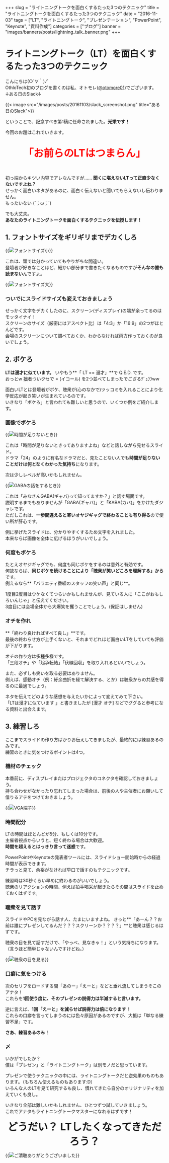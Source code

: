 +++
slug = "ライトニングトークを面白くするたった3つのテクニック"
title = "ライトニングトークを面白くするたった3つのテクニック"
date = "2016-11-03"
tags = ["LT", "ライトニングトーク", "プレゼンテーション", "PowerPoint", "Keynote", "資料作成"]
categories = ["ブログ"]
banner = "images/banners/posts/lightning_talk_banner.png"
+++

# ライトニングトーク（LT）を面白くするたった3つのテクニック
こんにちは(○´∀｀)ﾉﾞ  
OthloTech初のブログを書くのは私、オトモレ([@otomore01](https://twitter.com/otomore01))でございます。  
↓ある日のSlack↓

{{< image src="/images/posts/20161103/slack_screenshot.png" title="ある日のSlack">}}

ということで、記念すべき第1稿に任命されました。**光栄です！**  

今回のお題はこれでいきます。
<br/><br/>
<div style="text-align: center;font-size: xx-large; font-weight: bold; color: red">「お前らのLTはつまらん」</div>
<br/><br/>

初っ端からキツい内容でアレなんですが…… **聞くに堪えないLTって正直少なくないですよね？**  
せっかく面白いネタがあるのに、面白く伝えないと聞いてもらえないし伝わりません。  
もったいない (´；ω；\`)

でも大丈夫。  
**あなたのライトニングトークを面白くするテクニックを伝授します！**

## 1. フォントサイズをギリギリまでデカくしろ

{{<image src="/images/posts/20161103/font-size_mini.png" title="フォントサイズ小">}}

これは、頭では分かっていてもやりがちな間違い。  
登壇者が好きなことほど、細かい部分まで書きたくなるものですが**そんなの誰も読まない**んですよ。

{{<image src="/images/posts/20161103/font-size_big.png" title="フォントサイズ大">}}

### ついでにスライドサイズも変えておきましょう

せっかく文字をデカくしたのに、スクリーン(ディスプレイ)の端が余ってるのはモッタイナイ！  
スクリーンのサイズ（厳密にはアスペクト比）は「4:3」か「16:9」の2つがほとんどです。  
会場のスクリーンについて調べておくか、わからなければ両方作っておくのが良いでしょう。  

## 2. ボケろ

**LTは漫才に似ています。** いやもう**「
LT == 漫才」**で Q.E.D. です。  
おっとw 拙者ついクセで = (イコール) を2つ並べてしまったでござるﾃﾞｭﾌﾌww

面白いLTとは登壇者がボケ、聴衆が(心のなかで)ツッコミを入れることにより化学反応が起き笑いが生まれているのです。  
いきなり「ボケろ」と言われても難しいと思うので、いくつか例をご紹介します。

### 画像でボケろ

{{<image src="/images/posts/20161103/slide-24.png" title="時間が足りないとき">}}

これは「時間が足りないときってありますよね」などと話しながら見せるスライド。  
ドラマ「24」のように有名なドラマだと、見たことない人でも**時間が足りないことだけは何となくわかった気持ち**になります。

次は少しレベルが高いかもしれません。

{{<image src="/images/posts/20161103/slide-kaba.png" title="GABAの話をするとき">}}

これは「みなさんGABA(ギャバ)って知ってますか？」と話す場面です。  
説明するまでもありませんが「GABA(ギャバ)」と「KABA(カバ)」をかけたダジャレです。  
ただしこれは、**一歩間違えると寒いオヤジギャグで終わることも有り得る**ので使い所が肝心です。

例に挙げたスライドは、分かりやすくするため文字を入れました。  
本来ならば画像を全体に広げるほうがいいでしょう。

### 何度もボケろ

たとえオヤジギャグでも、何度も同じボケをするのは意外と有効です。  
何故ならば、**同じボケを続けることにより「聴衆が笑いどころを理解する」から**です。  
例えるなら**「バラエティ番組のスタッフの笑い声」と同じ**。  

1度目2度目はウケなくてつらいかもしれませんが、見ている人に「ここがおもしろいんじゃ」と伝えてください。  
3度目には会場全体から大爆笑を攫うことでしょう。(保証はしません)

### オチを作れ

**「終わり良ければすべて良し」**です。  
最後の終わらせ方が上手くないと、それまでどれほど面白いLTをしていても評価が下がります。

オチの作り方は多種多様です。  
「三段オチ」や「起承転結」「伏線回収」を取り入れるといいでしょう。

また、必ずしも笑いを取る必要はありません。  
例えば、感動オチ（例：紆余曲折を経て解決する、とか）は聴衆からの共感を得るのに最適でしょう。

ネタを伝えてどのような感想を与えたいかによって変えてみて下さい。  
「LTは漫才に似ています 」と書きましたが [漫才 オチ] などでググると参考になる資料と出会えます。

## 3. 練習しろ

ここまでスライドの作り方ばかりお伝えしてきましたが、最終的には練習あるのみです。  
練習のときに気をつけるポイントは4つ。

### 機材のチェック

本番前に、ディスプレイまたはプロジェクタのコネクタを確認しておきましょう。  
持ち合わせがなかったり忘れてしまった場合は、前後の人や主催者にお願いして借りるアテをつけておきましょう。

{{<image src="/images/posts/20161103/tanshi_dsub.png" title="VGA端子">}}

### 時間配分

LTの時間はほとんどが5分、もしくは10分です。  
主催者視点からいうと、短く終わる場合は大歓迎。  
**時間を超えるとはっきり言って迷惑**です。

PowerPointやKeynoteの発表者ツールには、スライドショー開始時からの経過時間が表示できます。  
チラっと見て、余裕がなければ早口で話すのもテクニックです。

練習時は30秒くらい早めに終わるのがいいでしょう。  
聴衆のリアクションの時間、例えば拍手喝采が起きたらその間はスライドを止めておくはずです。

### 聴衆を見て話す

スライドやPCを見ながら話す人、たまにいますよね。
きっと**「あーん？？お前は誰にプレゼンしてるんだ？？？スクリーンか？？？？」**と聴衆は感じるはずです。

聴衆の目を見て話すだけで、「やっべ、見なきゃ！」という気持ちになります。（言うほど簡単じゃないんですけどね。）

{{<image src="/images/posts/20161103/presentation_pc_man_eye.png" title="聴衆の目を見る">}}

### 口癖に気をつける

次のセリフをロードする間「あのー」「えーと」などと垂れ流してしまうそこのアナタ！  
これらを**1回使う度に、そのプレゼンの説得力は半減すると言います。**  

逆に言えば、**1回「えーと」を減らせば説得力は倍になります！**  
これらの口癖を言ってしまうのには色々原因があるのですが、大抵は「単なる練習不足」です。  

**さあ、練習あるのみ！**

### 〆

いかがでしたか？  
僕は「プレゼン」と「ライトニングトーク」は別モノだと思っています。  

プレゼンで使うテクニックの中には、ライトニングトークだと逆効果のものもあります。（もちろん使えるものもあります:D）  
いろんな人のLTを見て研究するも良し、慣れてきたら自分のオリジナリティを加えていくも良し。

いきなり全部は難しいかもしれません、ひとつずつ試していきましょう。  
これでアナタもライトニングトークマスターになれるはずです！

<div style="text-align: center;font-size: xx-large; font-weight: bold">どうだい？ LTしたくなってきただろう？</div>

{{<image src="/images/posts/20161103/message_goseichou_man.png" title="ご清聴ありがとうございました">}}
